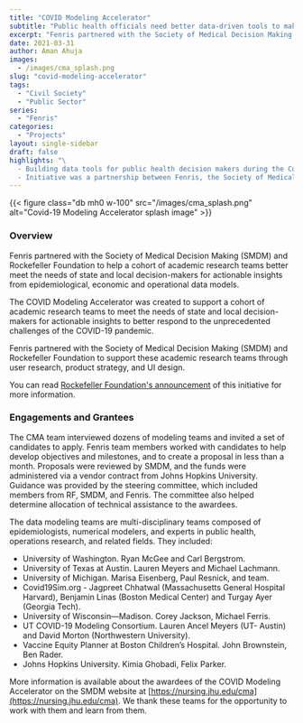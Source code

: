 ```yaml
---
title: "COVID Modeling Accelerator"
subtitle: "Public health officials need better data-driven tools to make critical decisions in the midst of the pandemic"
excerpt: "Fenris partnered with the Society of Medical Decision Making (SMDM) and Rockefeller Foundation to help a cohort of academic research teams better meet the needs of state and local decision-makers for actionable insights from epidemiological, economic and operational data models."
date: 2021-03-31
author: Aman Ahuja
images:
  - /images/cma_splash.png
slug: "covid-modeling-accelerator"
tags:
  - "Civil Society"
  - "Public Sector"
series:
  - "Fenris"
categories: 
  - "Projects"
layout: single-sidebar
draft: false
highlights: "\
  - Building data tools for public health decision makers during the Covid-19 pandemic
  - Initiative was a partnership between Fenris, the Society of Medical Decision Making (SMDM) and Rockefeller Foundation"
---
```


{{< figure class="db mh0 w-100" src="/images/cma_splash.png" alt="Covid-19 Modeling Accelerator splash image" >}}

### Overview 

Fenris partnered with the Society of Medical Decision Making (SMDM) and Rockefeller Foundation to help a cohort of academic research teams better meet the needs of state and local decision-makers for actionable insights from epidemiological, economic and operational data models.

The COVID Modeling Accelerator was created to support a cohort of academic research teams to meet the needs of state and local decision-makers for actionable insights to better respond to the unprecedented challenges of the COVID-19 pandemic.

Fenris partnered with the Society of Medical Decision Making (SMDM) and Rockefeller Foundation to support these academic research teams through user research, product strategy, and UI design. 

You can read [Rockefeller Foundation's announcement](https://www.rockefellerfoundation.org/news/the-rockefeller-foundation-launches-covid-19-modeling-accelerator/) of this initiative for more information. 

### Engagements and Grantees

The CMA team interviewed dozens of modeling teams and invited a set of candidates to apply. Fenris team members worked with candidates to help develop objectives and milestones, and to create a proposal in less than a month.  Proposals were reviewed by SMDM, and the funds were administered via a vendor contract from Johns Hopkins University. Guidance was provided by the steering committee, which included members from RF, SMDM, and Fenris. The committee also helped determine allocation of technical assistance to the awardees. 

The data modeling teams are multi-disciplinary teams composed of epidemiologists, numerical modelers, and experts in public health, operations research, and related fields. They included: 
* University of Washington. Ryan McGee and Carl Bergstrom.
* University of Texas at Austin. Lauren Meyers and Michael Lachmann.
* University of Michigan. Marisa Eisenberg, Paul Resnick, and team. 
* Covid19Sim.org - Jagpreet Chhatwal (Massachusetts General Hospital Harvard), Benjamin Linas (Boston Medical Center) and Turgay Ayer (Georgia Tech). 
* University of Wisconsin—Madison. Corey Jackson, Michael Ferris.
* UT COVID-19 Modeling Consortium. Lauren Ancel Meyers (UT- Austin) and David Morton (Northwestern University). 
* Vaccine Equity Planner at Boston Children’s Hospital. John Brownstein, Ben Rader. 
* Johns Hopkins University. Kimia Ghobadi, Felix Parker. 

More information is available about the awardees of the COVID Modeling Accelerator on the SMDM website at [https://nursing.jhu.edu/cma](https://nursing.jhu.edu/cma). We thank these teams for the opportunity to work with them and learn from them. 

